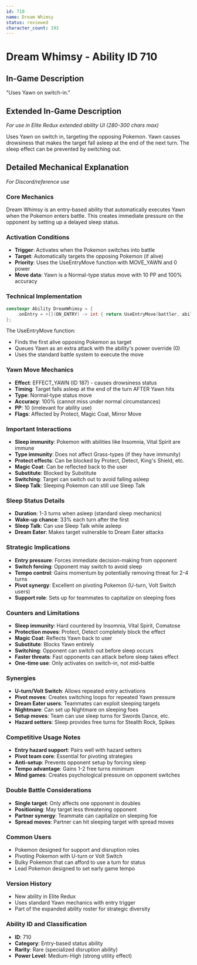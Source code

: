 ```yaml
---
id: 710
name: Dream Whimsy
status: reviewed
character_count: 193
---
```


# Dream Whimsy - Ability ID 710

## In-Game Description
"Uses Yawn on switch-in."

## Extended In-Game Description
*For use in Elite Redux extended ability UI (280-300 chars max)*

Uses Yawn on switch in, targeting the opposing Pokemon. Yawn causes drowsiness that makes the target fall asleep at the end of the next turn. The sleep effect can be prevented by switching out.

## Detailed Mechanical Explanation
*For Discord/reference use*

### Core Mechanics
Dream Whimsy is an entry-based ability that automatically executes Yawn when the Pokemon enters battle. This creates immediate pressure on the opponent by setting up a delayed sleep status.

### Activation Conditions
- **Trigger**: Activates when the Pokemon switches into battle
- **Target**: Automatically targets the opposing Pokemon (if alive)
- **Priority**: Uses the UseEntryMove function with MOVE_YAWN and 0 power
- **Move data**: Yawn is a Normal-type status move with 10 PP and 100% accuracy

### Technical Implementation
```c
constexpr Ability DreamWhimsy = {
    .onEntry = +[](ON_ENTRY) -> int { return UseEntryMove(battler, ability, MOVE_YAWN, 0); },
};
```

The UseEntryMove function:
- Finds the first alive opposing Pokemon as target
- Queues Yawn as an extra attack with the ability's power override (0)
- Uses the standard battle system to execute the move

### Yawn Move Mechanics
- **Effect**: EFFECT_YAWN (ID 187) - causes drowsiness status
- **Timing**: Target falls asleep at the end of the turn AFTER Yawn hits
- **Type**: Normal-type status move
- **Accuracy**: 100% (cannot miss under normal circumstances)
- **PP**: 10 (irrelevant for ability use)
- **Flags**: Affected by Protect, Magic Coat, Mirror Move

### Important Interactions
- **Sleep immunity**: Pokemon with abilities like Insomnia, Vital Spirit are immune
- **Type immunity**: Does not affect Grass-types (if they have immunity)
- **Protect effects**: Can be blocked by Protect, Detect, King's Shield, etc.
- **Magic Coat**: Can be reflected back to the user
- **Substitute**: Blocked by Substitute
- **Switching**: Target can switch out to avoid falling asleep
- **Sleep Talk**: Sleeping Pokemon can still use Sleep Talk

### Sleep Status Details
- **Duration**: 1-3 turns when asleep (standard sleep mechanics)
- **Wake-up chance**: 33% each turn after the first
- **Sleep Talk**: Can use Sleep Talk while asleep
- **Dream Eater**: Makes target vulnerable to Dream Eater attacks

### Strategic Implications
- **Entry pressure**: Forces immediate decision-making from opponent
- **Switch forcing**: Opponent may switch to avoid sleep
- **Tempo control**: Gains momentum by potentially removing threat for 2-4 turns
- **Pivot synergy**: Excellent on pivoting Pokemon (U-turn, Volt Switch users)
- **Support role**: Sets up for teammates to capitalize on sleeping foes

### Counters and Limitations
- **Sleep immunity**: Hard countered by Insomnia, Vital Spirit, Comatose
- **Protection moves**: Protect, Detect completely block the effect
- **Magic Coat**: Reflects Yawn back to user
- **Substitute**: Blocks Yawn entirely
- **Switching**: Opponent can switch out before sleep occurs
- **Faster threats**: Fast opponents can attack before sleep takes effect
- **One-time use**: Only activates on switch-in, not mid-battle

### Synergies
- **U-turn/Volt Switch**: Allows repeated entry activations
- **Pivot moves**: Creates switching loops for repeated Yawn pressure
- **Dream Eater users**: Teammates can exploit sleeping targets
- **Nightmare**: Can set up Nightmare on sleeping foes
- **Setup moves**: Team can use sleep turns for Swords Dance, etc.
- **Hazard setters**: Sleep provides free turns for Stealth Rock, Spikes

### Competitive Usage Notes
- **Entry hazard support**: Pairs well with hazard setters
- **Pivot team core**: Essential for pivoting strategies
- **Anti-setup**: Prevents opponent setup by forcing sleep
- **Tempo advantage**: Gains 1-2 free turns minimum
- **Mind games**: Creates psychological pressure on opponent switches

### Double Battle Considerations
- **Single target**: Only affects one opponent in doubles
- **Positioning**: May target less threatening opponent
- **Partner synergy**: Teammate can capitalize on sleeping foe
- **Spread moves**: Partner can hit sleeping target with spread moves

### Common Users
- Pokemon designed for support and disruption roles
- Pivoting Pokemon with U-turn or Volt Switch
- Bulky Pokemon that can afford to use a turn for status
- Lead Pokemon designed to set early game tempo

### Version History
- New ability in Elite Redux
- Uses standard Yawn mechanics with entry trigger
- Part of the expanded ability roster for strategic diversity

### Ability ID and Classification
- **ID**: 710
- **Category**: Entry-based status ability  
- **Rarity**: Rare (specialized disruption ability)
- **Power Level**: Medium-High (strong utility effect)